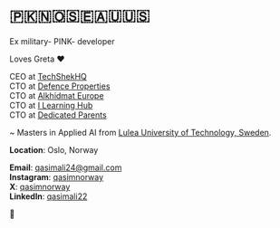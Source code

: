 # 🇵🇰🇳🇴🇸🇪🇦🇺🇺🇸

Ex military- PINK- developer

Loves Greta ❤️

CEO at [TechShekHQ](https://x.com/techshekHQ) <br>
CTO at [Defence Properties](https://staging.qasim.no/chodhry/gen/page/landingPage/n) <br>
CTO at [Alkhidmat Europe](https://akeurope.org) <br>
CTO at [I Learning Hub](https://ilearninghubb.com) <br>
CTO at [Dedicated Parents](https://dedicatedparents.org) <br>

~ Masters in Applied AI from [Lulea University of Technology, Sweden](https://www.ltu.se/en). 

**Location**: Oslo, Norway

**Email**: [qasimali24@gmail.com](mailto:qasimali24@gmail.com) <br>
**Instagram**: [qasimnorway](https://www.instagram.com/qasimnorway) <br>
**X**: [qasimnorway](https://x.com/@qasimnorway) <br>
**LinkedIn**: [qasimali22](https://linkedin.com/in/qasimali22) <br>

🙂
